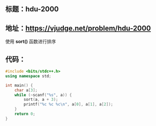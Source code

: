 ## 标题：hdu-2000
地址：https://vjudge.net/problem/hdu-2000
---
使用 **sort()** 函数进行排序
## 代码：
```cpp
#include <bits/stdc++.h>
using namespace std;

int main() {
    char a[3];
    while (~scanf("%s", a)) {
        sort(a, a + 3);
        printf("%c %c %c\n", a[0], a[1], a[2]);
    }
    return 0;
}

```
